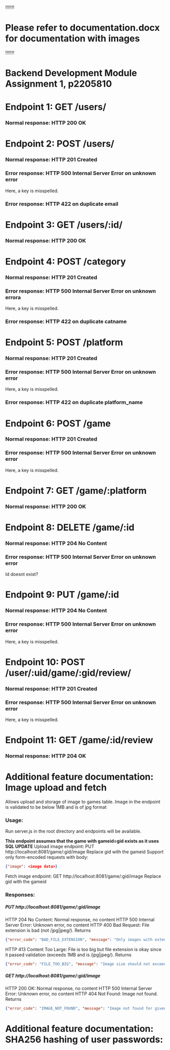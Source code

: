 !!!!!!!
# Please refer to documentation.docx for documentation with images
!!!!!!!

# Backend Development Module Assignment 1, p2205810

# Endpoint 1: GET /users/
### Normal response: HTTP 200 OK 

# Endpoint 2: POST /users/
### Normal response: HTTP 201 Created

### Error response: HTTP 500 Internal Server Error on unknown error
Here, a key is misspelled.

### Error response: HTTP 422 on duplicate email

# Endpoint 3: GET /users/:id/
### Normal response: HTTP 200 OK 

# Endpoint 4: POST /category
### Normal response: HTTP 201 Created

### Error response: HTTP 500 Internal Server Error on unknown errora
Here, a key is misspelled.

### Error response: HTTP 422 on duplicate catname

# Endpoint 5: POST /platform
### Normal response: HTTP 201 Created

### Error response: HTTP 500 Internal Server Error on unknown error
Here, a key is misspelled.

### Error response: HTTP 422 on duplicate platform_name

# Endpoint 6: POST /game
### Normal response: HTTP 201 Created

### Error response: HTTP 500 Internal Server Error on unknown error
Here, a key is misspelled.

# Endpoint 7: GET /game/:platform
### Normal response: HTTP 200 OK

# Endpoint 8: DELETE /game/:id
### Normal response: HTTP 204 No Content

### Error response: HTTP 500 Internal Server Error on unknown error
Id doesnt exist?
# Endpoint 9: PUT /game/:id
### Normal response: HTTP 204 No Content

### Error response: HTTP 500 Internal Server Error on unknown error
Here, a key is misspelled.

# Endpoint 10: POST /user/:uid/game/:gid/review/
### Normal response: HTTP 201 Created

### Error response: HTTP 500 Internal Server Error on unknown error
Here, a key is misspelled.

# Endpoint 11: GET /game/:id/review
### Normal response: HTTP 204 OK


# Additional feature documentation: Image upload and fetch
Allows upload and storage of image to games table. Image in the endpoint is validated to be below 1MB and is of jpg format

### Usage: 

Run server.js in the root directory and endpoints will be available. 

**This endpoint assumes that the game with gameid=gid exists as it uses SQL UPDATE**
Upload image endpoint: PUT http://localhost:8081/game/:gid/image
Replace gid with the gameid
Support only form-encoded requests with body: 
```json
{"image": <image data>}
```

Fetch image endpoint: GET http://localhost:8081/game/:gid/image
Replace gid with the gameid

### Responses: 
##### PUT http://localhost:8081/game/:gid/image
HTTP 204 No Content: Normal response, no content
HTTP 500 Internal Server Error: Unknown error, no content
HTTP 400 Bad Request: File extension is bad (not /jpg|jpeg/). Returns 
```json
{"error_code": "BAD_FILE_EXTENSION", "message": "Only images with extension jpg are accepted"}
```
HTTP 413 Content Too Large: File is too big but file extension is okay since it passed validation (exceeds 1MB and is /jpg|jpeg/). Returns
```json
{"error_code": "FILE_TOO_BIG", "message": "Image size should not exceed 1MB"}
```

##### GET http://localhost:8081/game/:gid/image
HTTP 200 OK: Normal response, no content
HTTP 500 Internal Server Error: Unknown error, no content
HTTP 404 Not Found: Image not found. Returns 
```json
{"error_code": "IMAGE_NOT_FOUND", "message": "Image not found for given gameid"}
```

# Additional feature documentation: SHA256 hashing of user passwords: